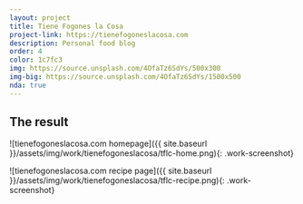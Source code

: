 ```yaml
---
layout: project
title: Tiene Fogones la Cosa
project-link: https://tienefogoneslacosa.com
description: Personal food blog
order: 4
color: 1c7fc3
img: https://source.unsplash.com/4OfaTz6SdYs/500x300
img-big: https://source.unsplash.com/4OfaTz6SdYs/1500x500
nda: true
---
```


## The result

![tienefogoneslacosa.com homepage]({{ site.baseurl }}/assets/img/work/tienefogoneslacosa/tflc-home.png){: .work-screenshot}

![tienefogoneslacosa.com recipe page]({{ site.baseurl }}/assets/img/work/tienefogoneslacosa/tflc-recipe.png){: .work-screenshot}
